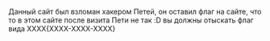 Данный сайт был взломан хакером Петей,
он оставил флаг на сайте,
что то в этом сайте после визита Пети не так :D
вы должны отыскать флаг вида XXXX{XXXX-XXXX-XXXX}
